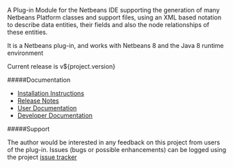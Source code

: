 A Plug-in Module for the Netbeans IDE supporting the
generation of many Netbeans Platform classes and support files, using an XML based notation
to describe data entities, their fields and also the node relationships of
these entities.
                
It is a Netbeans plug-in, and works with Netbeans 8 and the Java
8 runtime environment
               
Current release is v${project.version}
                
#####Documentation

* [Installation Instructions](installation-documentation.html)
* [Release Notes](release-documentation.html)
* [User Documentation](user-documentation.html)
* [Developer Documentation](developer-documentation.html)

#####Support

The author would be interested in any feedback on this project
from users of the plug-in.  Issues (bugs or possible
enhancements) can be logged using the project
[issue tracker](https://github.com/Richard-Linsdale/nbpcg/issues)
